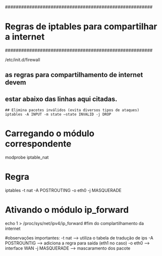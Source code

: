 #######################################################
#  Regras de iptables para compartilhar a internet    #
#######################################################

/etc/init.d/firewall

## as regras para compartilhamento de internet devem 
## estar abaixo das linhas aqui citadas.

	## Elimina pacotes inválidos (evita diversos tipos de ataques)
	iptables -A INPUT -m state –state INVALID -j DROP




# Carregando o módulo correspondente
modprobe iptable_nat
# Regra
iptables -t nat -A POSTROUTING -o eth0 -j MASQUERADE
# Ativando o módulo ip_forward
echo 1 > /proc/sys/net/ipv4/ip_forward
#fim do complartilhamento da internet





#observações importantes:
-t nat –> utiliza o tabela de tradução de ips
-A POSTROUNTIG –> adiciona a regra para saída (eth1 no caso)
-o eth0 –> interface WAN
-j MASQUERADE –> mascaramento dos pacote